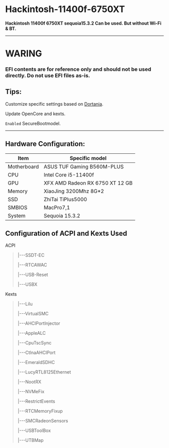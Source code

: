# Hackintosh-11400f-6750XT

<b> Hackintosh 11400f 6750XT sequoia15.3.2 Can be used. But without Wi-Fi & BT. </b> </p>

<hr>

# WARING
### EFI contents are for reference only and should not be used directly. Do not use EFI files as-is.

## Tips:

Customize specific settings based on [Dortania](https://dortania.github.io/OpenCore-Install-Guide/). <p>
Update OpenCore and kexts. <p>
<code>Enabled</code> SecureBootmodel. <p>

<hr>

## Hardware Configuration:

|Item|Specific model
|------|---
|Motherboard| ASUS TUF Gaming B560M-PLUS
|CPU| Intel Core i5-11400f
|GPU| XFX AMD Radeon RX 6750 XT 12 GB
|Memory| XiaoJing 3200Mhz 8G*2
|SSD| ZhiTai TiPlus5000
|SMBIOS| MacPro7,1
|System| Sequoia 15.3.2


## Configuration of ACPI and Kexts Used
ACPI </p>

<blockquote>
  
  |---SSDT-EC </p>
  |---RTCAWAC </p>
  |---USB-Reset </p>
  |---USBX </p>
  
</blockquote>
  
Kexts </p>

<blockquote>

  |---Lilu </p>
  |---VirtualSMC </p>
  |---AHCIPortInjector </p>
  |---AppleALC </p>
  |---CpuTscSync </p>
  |---CtlnaAHCIPort </p>
  |---EmeraldSDHC </p>
  |---LucyRTL8125Ethernet </p>
  |---NootRX </p>
  |---NVMeFix </p>
  |---RestrictEvents </p>
  |---RTCMemoryFixup </p>
  |---SMCRadeonSensors </p>
  |---USBToolBox </p>
  |---UTBMap </p>

</blockquote>
